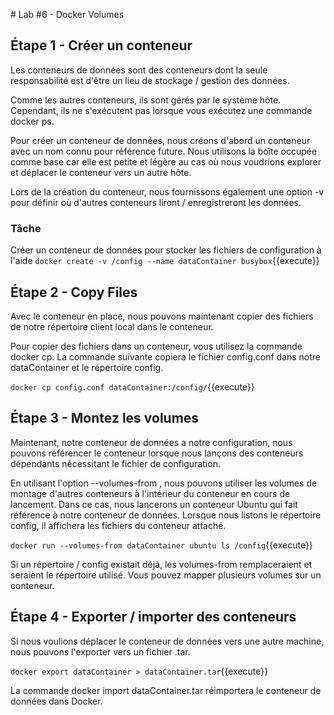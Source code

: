 # Lab #6 - Docker Volumes

## Étape 1 - Créer un conteneur

Les conteneurs de données sont des conteneurs dont la seule responsabilité est d'être un lieu de stockage / gestion des données.

Comme les autres conteneurs, ils sont gérés par le système hôte. Cependant, ils ne s'exécutent pas lorsque vous exécutez une commande docker ps.

Pour créer un conteneur de données, nous créons d'abord un conteneur avec un nom connu pour référence future. Nous utilisons la boîte occupée comme base car elle est petite et légère au cas où nous voudrions explorer et déplacer le conteneur vers un autre hôte.

Lors de la création du conteneur, nous fournissons également une option -v pour définir où d'autres conteneurs liront / enregistreront les données.

### Tâche

Créer un conteneur de données pour stocker les fichiers de configuration à l'aide
`docker create -v /config --name dataContainer busybox`{{execute}}

## Étape 2 - Copy Files

Avec le conteneur en place, nous pouvons maintenant copier des fichiers de notre répertoire client local dans le conteneur.

Pour copier des fichiers dans un conteneur, vous utilisez la commande docker cp. La commande suivante copiera le fichier config.conf dans notre dataContainer et le répertoire config.

`docker cp config.conf dataContainer:/config/`{{execute}}

## Étape 3 - Montez les volumes

Maintenant, notre conteneur de données a notre configuration, nous pouvons référencer le conteneur lorsque nous lançons des conteneurs dépendants nécessitant le fichier de configuration.

En utilisant l'option --volumes-from <container>, nous pouvons utiliser les volumes de montage d'autres conteneurs à l'intérieur du conteneur en cours de lancement. Dans ce cas, nous lancerons un conteneur Ubuntu qui fait référence à notre conteneur de données. Lorsque nous listons le répertoire config, il affichera les fichiers du conteneur attaché.

`docker run --volumes-from dataContainer ubuntu ls /config`{{execute}}

Si un répertoire / config existait déjà, les volumes-from remplaceraient et seraient le répertoire utilisé. Vous pouvez mapper plusieurs volumes sur un conteneur.

## Étape 4 - Exporter / importer des conteneurs

Si nous voulions déplacer le conteneur de données vers une autre machine, nous pouvons l'exporter vers un fichier .tar.

`docker export dataContainer > dataContainer.tar`{{execute}}

La commande docker import dataContainer.tar réimportera le conteneur de données dans Docker.
